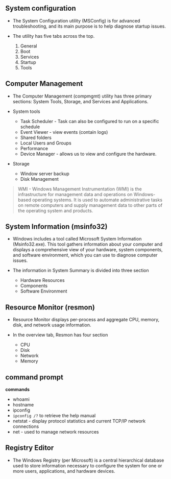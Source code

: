 ## System configuration
- The System Configuration utility (MSConfig) is for advanced troubleshooting, and its main purpose is to help diagnose startup issues. 

- The utility has five tabs across the top. 
    1. General
    2. Boot
    3. Services
    4. Startup
    5. Tools

## Computer Management
- The Computer Management (compmgmt) utility has three primary sections: System Tools, Storage, and Services and Applications.

- System tools
    + Task Scheduler - Task can also be configured to run on a specific schedule
    + Event Viewer - view events (contain logs)
    + Shared folders
    + Local Users and Groups 
    + Performance
    + Device Manager - allows us to view and configure the hardware.

- Storage
    + Window server backup
    + Disk Management

> WMI - Windows Management Instrumentation (WMI) is the infrastructure for management data and operations on Windows-based operating systems. It is used to automate administrative tasks on remote computers and supply management data to other parts of the operating system and products.

## System Information (msinfo32)
- Windows includes a tool called Microsoft System Information (Msinfo32.exe).  This tool gathers information about your computer and displays a comprehensive view of your hardware, system components, and software environment, which you can use to diagnose computer issues.

- The information in System Summary is divided into three section
    + Hardware Resources
    + Components
    + Software Environment

## Resource Monitor (resmon)
- Resource Monitor displays per-process and aggregate CPU, memory, disk, and network usage information.

- In the overview tab, Resmon has four section
    + CPU
    + Disk
    + Network
    + Memory

## command prompt

**commands**
- whoami
- hostname
- ipconfig
- `ipconfig /?` to retrieve the help manual
- netstat - display protocol statistics and current TCP/IP network connections
- net - used to manage network resources

## Registry Editor
- The Windows Registry (per Microsoft) is a central hierarchical database used to store information necessary to configure the system for one or more users, applications, and hardware devices.
